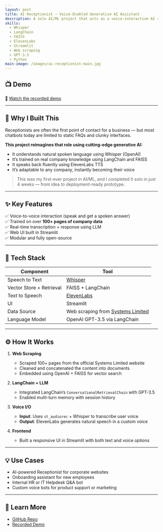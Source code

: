 ```yaml
---
layout: post
title: AI Receptionist — Voice-Enabled Generative AI Assistant
description: A solo AI/ML project that acts as a voice-interactive AI receptionist using Whisper, LangChain, and ElevenLabs, trained on 100+ pages of company data.
skills:
  - Whisper
  - LangChain
  - FAISS
  - ElevenLabs
  - Streamlit
  - Web scraping
  - GPT-3.5
  - Python
main-image: /images/ai-receptionist-main.jpg
---
```


## 📺 Demo

🎥 [Watch the recorded demo](https://drive.google.com/file/d/1JInIiivD3RBrqDqMrg24oT3hcPp_cvXB/view)

---

## 🧠 Why I Built This

Receptionists are often the first point of contact for a business — but most chatbots today are limited to static FAQs and clunky interfaces.

**This project reimagines that role using cutting-edge generative AI:**
- It understands natural spoken language using Whisper (OpenAI)
- It’s trained on real company knowledge using LangChain and FAISS
- It speaks back fluently using ElevenLabs TTS
- It’s adaptable to any company, instantly becoming their voice

> This was my first-ever project in AI/ML, and I completed it solo in just 4 weeks — from idea to deployment-ready prototype.

---

## ✨ Key Features

✅ Voice-to-voice interaction (speak and get a spoken answer)  
✅ Trained on over **100+ pages of company data**  
✅ Real-time transcription + response using LLM  
✅ Web UI built in Streamlit  
✅ Modular and fully open-source

---

## 🧰 Tech Stack

| Component | Tool |
|----------|------|
| Speech to Text | [Whisper](https://github.com/openai/whisper) |
| Vector Store + Retrieval | FAISS + LangChain |
| Text to Speech | [ElevenLabs](https://www.elevenlabs.io/) |
| UI | Streamlit |
| Data Source | Web scraping from [Systems Limited](https://www.systemsltd.com/) |
| Language Model | OpenAI GPT-3.5 via LangChain |

---

## ⚙️ How It Works

1. **Web Scraping**
   - Scraped 100+ pages from the official Systems Limited website
   - Cleaned and concatenated the content into documents
   - Embedded using OpenAI + FAISS for vector search

2. **LangChain + LLM**
   - Integrated LangChain’s `ConversationalRetrievalChain` with GPT-3.5
   - Enabled multi-turn memory with session history

3. **Voice I/O**
   - **Input**: Uses `st_audiorec` + Whisper to transcribe user voice
   - **Output**: ElevenLabs generates natural speech in a custom voice

4. **Frontend**
   - Built a responsive UI in Streamlit with both text and voice options

---

## 💡 Use Cases

- AI-powered Receptionist for corporate websites  
- Onboarding assistant for new employees  
- Internal HR or IT Helpdesk Q&A bot  
- Custom voice bots for product support or marketing  

---

## 📁 Learn More

- [GitHub Repo](https://github.com/20mup/ai-receptionist)
- [Recorded Demo](https://drive.google.com/file/d/1JInIiivD3RBrqDqMrg24oT3hcPp_cvXB/view)
